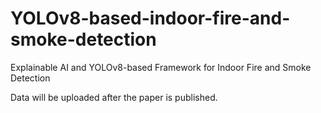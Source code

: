 # YOLOv8-based-indoor-fire-and-smoke-detection
Explainable AI and YOLOv8-based Framework for Indoor Fire and Smoke Detection

Data will be uploaded after the paper is published.
